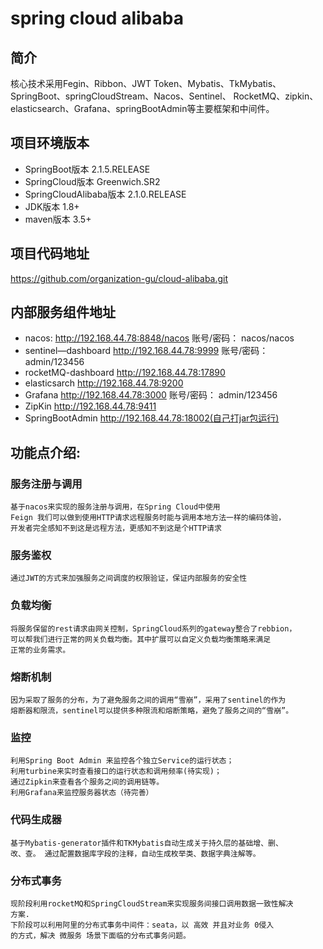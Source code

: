 # spring cloud alibaba  
## 简介
核心技术采用Fegin、Ribbon、JWT
Token、Mybatis、TkMybatis、SpringBoot、springCloudStream、Nacos、Sentinel、
RocketMQ、zipkin、elasticsearch、Grafana、springBootAdmin等主要框架和中间件。
## 项目环境版本
* SpringBoot版本 2.1.5.RELEASE
* SpringCloud版本 Greenwich.SR2
* SpringCloudAlibaba版本 2.1.0.RELEASE
* JDK版本 1.8+
* maven版本 3.5+ 
## 项目代码地址
https://github.com/organization-gu/cloud-alibaba.git 

## 内部服务组件地址
* nacos: http://192.168.44.78:8848/nacos 账号/密码： nacos/nacos 
* sentinel—dashboard http://192.168.44.78:9999 账号/密码： admin/123456
* rocketMQ-dashboard http://192.168.44.78:17890 
* elasticsarch http://192.168.44.78:9200
* Grafana http://192.168.44.78:3000 账号/密码： admin/123456
* ZipKin http://192.168.44.78:9411
* SpringBootAdmin http://192.168.44.78:18002(自己打jar包运行)

## 功能点介绍:

### 服务注册与调用 
    基于nacos来实现的服务注册与调用，在Spring Cloud中使用
    Feign 我们可以做到使用HTTP请求远程服务时能与调用本地方法一样的编码体验，
    开发者完全感知不到这是远程方法，更感知不到这是个HTTP请求
### 服务鉴权
    通过JWT的方式来加强服务之间调度的权限验证，保证内部服务的安全性
### 负载均衡
    将服务保留的rest请求由网关控制，SpringCloud系列的gateway整合了rebbion，
    可以帮我们进行正常的网关负载均衡。其中扩展可以自定义负载均衡策略来满足
    正常的业务需求。
### 熔断机制
    因为采取了服务的分布，为了避免服务之间的调用“雪崩”，采用了sentinel的作为
    熔断器和限流，sentinel可以提供多种限流和熔断策略，避免了服务之间的“雪崩”。
### 监控
    利用Spring Boot Admin 来监控各个独立Service的运行状态；
    利用turbine来实时查看接口的运行状态和调用频率(待实现)；
    通过Zipkin来查看各个服务之间的调用链等。
    利用Grafana来监控服务器状态（待完善）
### 代码生成器
    基于Mybatis-generator插件和TKMybatis自动生成关于持久层的基础增、删、
    改、查。 通过配置数据库字段的注释，自动生成枚举类、数据字典注解等。
### 分布式事务
    现阶段利用rocketMQ和SpringCloudStream来实现服务间接口调用数据一致性解决
    方案.
    下阶段可以利用阿里的分布式事务中间件：seata，以 高效 并且对业务 0侵入 
    的方式，解决 微服务 场景下面临的分布式事务问题。
   
